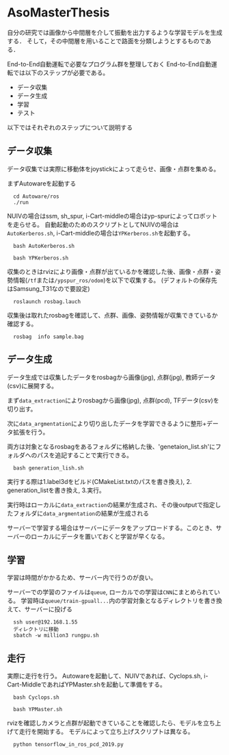 # AsoMasterThesis

自分の研究では画像から中間層を介して振動を出力するような学習モデルを生成する．
そして，その中間層を用いることで路面を分類しようとするものである．

End-to-End自動運転で必要なプログラム群を整理しておく
End-to-End自動運転では以下のステップが必要である。

* データ収集
* データ生成
* 学習
* テスト

以下ではそれぞれのステップについて説明する

## データ収集

データ収集では実際に移動体をjoystickによって走らせ、画像・点群を集める。

まずAutowareを起動する

``` 
  cd Autoware/ros
  ./run
```


NUIVの場合はssm, sh_spur, i-Cart-middleの場合はyp-spurによってロボットを走らせる。
自動起動のためのスクリプトとしてNUIVの場合は`AutoKerberos.sh`, i-Cart-middleの場合は`YPKerberos.sh`を起動する。


``` NUIV
  bash AutoKerberos.sh
```

``` i-Cart-middle
  bash YPKerberos.sh
```

収集のときはrvizにより画像・点群が出ているかを確認した後、画像・点群・姿勢情報(`/tf`または`/ypspur_ros/odom`)を以下で収集する。
(デフォルトの保存先はSamsung_T31なので要設定)

``` 
  roslaunch rosbag.lauch
```

収集後は取れたrosbagを確認して、点群、画像、姿勢情報が収集できているか確認する。

``` 
  rosbag  info sample.bag
```


## データ生成

データ生成では収集したデータをrosbagから画像(jpg), 点群(jpg), 教師データ(csv)に展開する。


まず`data_extraction`によりrosbagから画像(jpg), 点群(pcd), TFデータ(csv)を切り出す。


次に`data_argmentation`により切り出したデータを学習できるように整形+データ拡張を行う。

両方は対象となるrosbagをあるフォルダに格納した後、'genetaion_list.sh'にフォルダへのパスを追記することで実行できる。

``` 
  bash generation_lish.sh
```

実行する際は1.label3dをビルド(CMakeList.txtのパスを書き換え), 2. generation_listを書き換え, 3.実行。

実行時はローカルに`data_extraction`の結果が生成され、その後outputで指定したフォルダに`data_argmentation`の結果が生成される


サーバーで学習する場合はサーバーにデータをアップロードする。このとき、サーバーのローカルにデータを置いておくと学習が早くなる。

## 学習

学習は時間がかかるため、サーバー内で行うのが良い。

サーバーでの学習のファイルは`queue`, ローカルでの学習は`CNN`にまとめられている。
学習時は`queue/train-gpuall...`内の学習対象となるディレクトリを書き換えて、サーバーに投げる

``` 
  ssh user@192.168.1.55
  ディレクトリに移動
  sbatch -w million3 rungpu.sh 
```


## 走行

実際に走行を行う。
Autowareを起動して、NUIVであれば、Cyclops.sh, i-Cart-MiddleであればYPMaster.shを起動して準備をする。


``` NUIV
  bash Cyclops.sh
```

``` i-Cart-middle
  bash YPMaster.sh
```

rvizを確認しカメラと点群が起動できていることを確認したら、モデルを立ち上げて走行を開始する。
モデルによって立ち上げスクリプトは異なる。

``` サンプル
  python tensorflow_in_ros_pcd_2019.py
```
